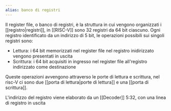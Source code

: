 ```yaml
---
alias: banco di registri
---
```

Il register file, o banco di registri, è la struttura in cui vengono organizzati i [[registro|registri]], in [[RISC-V]] sono 32 registri da 64 bit ciascuno.
Ogni registro identificato da un indirizzo di 5 bit, le operazioni possibili sui singoli registri sono:
- Lettura: i 64 bit memorizzati nel  register file nel registro inidirizzato vengono presentati in uscita
- Scrittura: i 64 bit acquisiti in ingresso nel register file all'registro indirizzato come destinazione

Queste operazioni avvengono attraverso le porte di lettura e scrittura, nel risc-V ci sono due [[porta di lettura|porte di lettura]] e una [[porta di scrittura]].


L'indirizzo del registro viene elaborato da un [[Decoder]] 5:32, con una linea di registro in uscita 